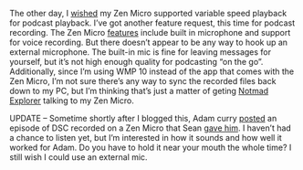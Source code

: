 The other day, I
[wished](http://devhawk.net/2005/02/23/experimenting-with-podcasting/) my Zen
Micro supported variable speed playback for podcast playback. I’ve got
another feature request, this time for podcast recording. The Zen Micro
[features](http://www.nomadworld.com/products/zen_Micro/features.asp) include
built in microphone and support for voice recording. But there doesn’t
appear to be any way to hook up an external microphone. The built-in mic
is fine for leaving messages for yourself, but it’s not high enough
quality for podcasting “on the go”. Additionally, since I’m using WMP 10
instead of the app that comes with the Zen Micro, I’m not sure there’s
any way to sync the recorded files back down to my PC, but I’m thinking
that’s just a matter of geting [Notmad
Explorer](http://www.redchairsoftware.com/notmad/) talking to my Zen
Micro.

UPDATE – Sometime shortly after I blogged this, Adam curry
[posted](http://www.curry.com/2005/02/26#a2979) an episode of DSC
recorded on a Zen Micro that Sean [gave
him](http://blog.seanalexander.com/PermaLink,guid,a3fe0c9d-b320-4e08-a1e1-b3ab5426f24b.aspx).
I haven’t had a chance to listen yet, but I’m interested in how it
sounds and how well it worked for Adam. Do you have to hold it near your
mouth the whole time? I still wish I could use an external mic.
